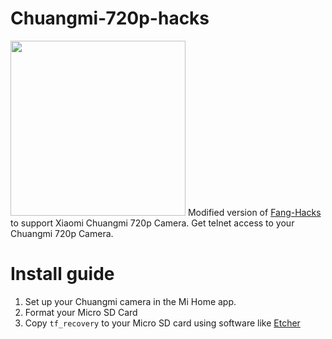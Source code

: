 # Chuangmi-720p-hacks
<img width="280" src="https://i.imgur.com/K5dGNPg.jpg">
Modified version of <a href="https://github.com/jymbob/fang-hacks">Fang-Hacks</a> to support Xiaomi Chuangmi 720p Camera.
Get telnet access to your Chuangmi 720p Camera.
<h1>Install guide</h1>
<ol>
  <li>Set up your Chuangmi camera in the Mi Home app.</a>
  <li>Format your Micro SD Card
  <li>Copy <code>tf_recovery</code> to your Micro SD card using software like <a href="etcher.io">Etcher</a>
</ol>
